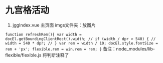 # 九宫格活动

1. jggIndex.vue 主页面
imgs文件夹：放图片

`function refreshRem(){
    var width = docEl.getBoundingClientRect().width;
    // if (width / dpr > 540) {
    //     width = 540 * dpr;
    // }
    var rem = width / 10;
    docEl.style.fontSize = rem + 'px';
    flexible.rem = win.rem = rem;
}`
备注：node_modules/lib-flexible/flexible.js 将判断注释了
